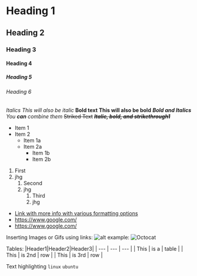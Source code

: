 # Heading 1
## Heading 2
### Heading 3
#### Heading 4
##### Heading 5
###### Heading 6

*Italics*
_This will also be italic_
**Bold text**
__This will also be bold__
***Bold and Italics***
_You **can** combine them_
~~Striked Text~~
***~~Italic, bold, and strikethrough1~~***	

* Item 1
* Item 2
  * Item 1a
  * Item 2a
     * Item 1b
     * Item 2b


1. First
2. jhg
   1. Second
   2. jhg
      1. Third
      2. jhg


* [Link with more info with various formatting options](https://docs.github.com/en/github/writing-on-github "more info")
* https://www.google.com/
* <https://www.google.com/>

Inserting Images or Gifs using links:
![alt](URL "title")
example:
![Octocat](https://user-images.githubusercontent.com/81953271/124010886-b571ca80-d9df-11eb-86ac-b358c48ac6aa.png "Github logo") 


Tables:
|Header1|Header2|Header3|
| --- | --- | --- |
| This | is a | table |
| This | is 2nd | row |
| This | is 3rd | row |


Text highlighting
`linux` `ubuntu`